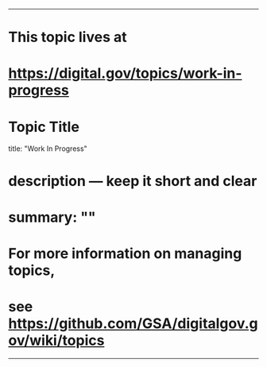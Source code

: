 
---
# This topic lives at
# https://digital.gov/topics/work-in-progress

# Topic Title
title: "Work In Progress"

# description — keep it short and clear
# summary: ""


# For more information on managing topics,
# see https://github.com/GSA/digitalgov.gov/wiki/topics
---